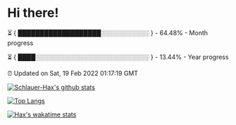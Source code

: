 # Hi there!

⏳ { ███████████████████░░░░░░░░░░░ } - 64.48% - Month progress

⏳ { ████░░░░░░░░░░░░░░░░░░░░░░░░░░ } - 13.44% - Year progress

⏰ Updated on Sat, 19 Feb 2022 01:17:19 GMT


[![Schlauer-Hax's github stats](https://github-readme-stats.vercel.app/api?username=Schlauer-Hax&show_icons=true&theme=dark&count_private=true)](https://github.com/Schlauer-Hax)


[![Top Langs](https://github-readme-stats.vercel.app/api/top-langs/?username=Schlauer-Hax&layout=compact&theme=dark)](https://github.com/Schlauer-Hax?tab=repositories)


[![Hax's wakatime stats](https://github-readme-stats.vercel.app/api/wakatime?username=Hax&theme=dark)](https://wakatime.com/@Hax)

